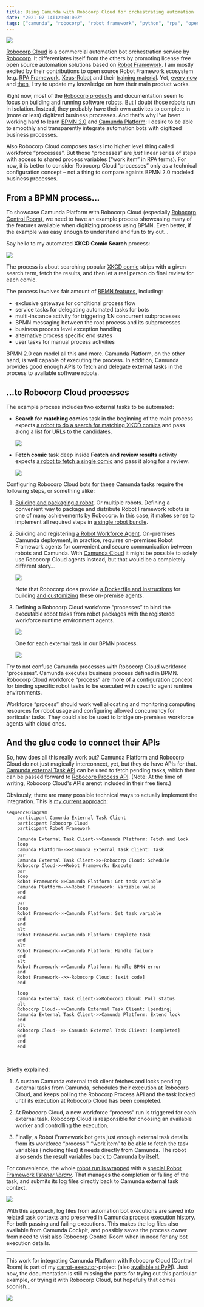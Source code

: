 ```yaml
---
title: Using Camunda with Robocorp Cloud for orchestrating automation
date: "2021-07-14T12:00:00Z"
tags: ["camunda", "robocorp", "robot framework", "python", "rpa", "open source"]
---
```


![](./robocloud-queue.png)

[Robocorp Cloud](https://robocorp.com/docs/robocorp-cloud/overview) is a commercial automation bot orchestration service by [Robocorp](https://robocorp.com/). It differentiates itself from the others by promoting license free open source automation solutions based on [Robot Framework](https://robotframework.org/). I am mostly excited by their contributions to open source Robot Framework ecosystem (e.g. [RPA Framework](https://rpaframework.org/), [Xeus-Robot](https://github.com/jupyter-xeus/xeus-robot) and their [training material](https://robocorp.com/docs/courses). Yet, [every now](https://datakurre.pandala.org/2020/07/camunda-robocloud/) and [then](https://datakurre.pandala.org/2020/07/camunda-run-robocloud-setup/), I try to update my knowledge on how their main product works.

Right now, most of the [Robocorp products](https://robocorp.com/docs/robocorp-cloud/overview) and documentation seem to focus on building and running software robots. But I doubt those robots run in isolation. Instead, they probably have their own activites to complete in (more or less) digitized business processes. And that's why I've been working hard to learn [BPMN 2.0](https://en.wikipedia.org/wiki/Business_Process_Model_and_Notation) and [Camunda Platform](https://camunda.com/products/camunda-platform/): I desire to be able to smoothly and transparently integrate automation bots with digitized business processes.

Also Robocorp Cloud composes tasks into higher level thing called workforce “processes”. But those “processes” are *just* linear series of steps with access to shared process variables (“work item” in RPA terms). For now, it is better to consider Robocorp Cloud “processes” only as a technical configuration concept – not a thing to compare againts BPMN 2.0 modeled business processes.


From a BPMN process…
--------------------

To showcase Camunda Platform with Robocorp Cloud (especially [Robocorp Control Room](https://robocorp.com/products/control-room/)), we need to have an example process showcasing many of the features available when digitizing process using BPMN. Even better, if the example was easy enough to understand and fun to try out…

Say hello to my automated **XKCD Comic Search** process:

![](./example-annotated.png)

The process is about searching popular [XKCD comic](https://xkcd.com/) strips with a given search term, fetch the results, and then let a real person do final review for each comic.

The process involves fair amount of [BPMN features](https://camunda.com/bpmn/), including:

* exclusive gateways for conditional process flow
* service tasks for delegating automated tasks for bots
* multi-instance activity for triggering 1:N concurrent subprocesses
* BPMN messaging between the root process and its subprocesses
* business process level exception handling
* alternative process specific end states
* user tasks for manual process activities

BPMN 2.0 can model all this and more. Camunda Platform, on the other hand, is well capable of executing the process. In addition, Camunda provides good enough APIs to fetch and delegate external tasks in the process to available software robots.


…to Robocorp Cloud processes
----------------------------

The example process includes two external tasks to be automated:

* **Search for matching comics** task in the beginning of the main process expects [a robot to do a search for matching XKCD comics](https://github.com/datakurre/carrot-executor/blob/6577d32c9c8eec66a949573c09fc83bc0cd582ec/robot/xkcd.robot#L26) and pass along a list for URLs to the candidates.

  ![](./example-search.png)
  <br/>

* **Fetch comic** task deep inside **Featch and review results** activity expects [a robot to fetch a single comic](https://github.com/datakurre/carrot-executor/blob/6577d32c9c8eec66a949573c09fc83bc0cd582ec/robot/xkcd.robot#L53) and pass it along for a review.

  ![](./example-fetch.png)
  <br/>

Configuring Robocorp Cloud bots for these Camunda tasks require the following steps, or something alike:

1. [Building and packaging a robot](https://robocorp.com/docs/setup/robot-structure). Or multiple robots. Defining a convenient way to package and distribute Robot Framework robots is one of many achievements by Robocorp. In this case, it makes sense to implement all required steps in [a single robot bundle](https://github.com/datakurre/carrot-executor/tree/main/robocloud/xkcd-bot/).

2. Building and registering [a Robot Workforce Agent](https://robocorp.com/docs/robocorp-cloud/robot-workforce). On-premises Camunda deployment, in practice, requires on-premises Robot Framework agents for convenient and secure communication between robots and Camunda. With [Camunda Cloud](https://camunda.com/products/cloud/) it might be possible to solely use Robocorp Cloud agents instead, but that would be a completely different story…

   ![](./robocloud-robots.png)

   Note that Robocorp does provide [a Dockerfile and instructions](https://robocorp.com/docs/robocorp-cloud/robot-workforce/setting-local-container) for building [and customizing](https://github.com/datakurre/carrot-executor/blob/6577d32c9c8eec66a949573c09fc83bc0cd582ec/robocloud/Dockerfile#L16) these on-premise agents.

3. Defining a Robocorp Cloud workforce “processes” to bind the executable robot tasks from robot packages with the registered workforce runtime environment agents.

   ![](./robocloud-search-process.png)

   One for each external task in our BPMN process.

   ![](./robocloud-download-process.png)

Try to not confuse Camunda processes with Robocorp Cloud workforce “processes”. Camunda executes business process defined in BPMN. Robocorp Cloud workforce “process” are more of a configuration concept for binding specific robot tasks to be executed with specific agent runtime environments.

Workforce “process” should work well allocating and monitoring computing resources for robot usage and configuring allowed concurrency for particular tasks. They could also be used to bridge on-premises workforce agents with cloud ones.


And the glue code to connect their APIs
---------------------------------------

So, how does all this really work out? Camunda Platform and Robocorp Cloud do not just magically interconnect, yet, but they do have APIs for that. [Camunda external Task API](https://docs.camunda.org/manual/latest/reference/rest/external-task/) can be used to fetch pending tasks, which then can be passed forward to [Robocorp Process API](https://robocorp.com/docs/robocorp-cloud/api/process-api). (Note: At the time of writing, Robocorp Cloud's APIs arenot included in their free tiers.)

Obviously, there are many possible technical ways to actually implement the integration. This is [my current approach](https://pypi.org/project/carrot-executor/):

```mermaid
sequenceDiagram
    participant Camunda External Task Client
    participant Robocorp Cloud
    participant Robot Framework

    Camunda External Task Client->>Camunda Platform: Fetch and lock
    loop
    Camunda Platform-->>Camunda External Task Client: Task
    par
    Camunda External Task Client->>+Robocorp Cloud: Schedule
    Robocorp Cloud->>+Robot Framework: Execute
    par
    loop
    Robot Framework->>Camunda Platform: Get task variable
    Camunda Platform-->>Robot Framework: Variable value
    end
    end
    par
    loop
    Robot Framework->>Camunda Platform: Set task variable
    end
    end
    alt
    Robot Framework->>Camunda Platform: Complete task
    end
    alt
    Robot Framework->>Camunda Platform: Handle failure
    end
    alt
    Robot Framework->>Camunda Platform: Handle BPMN error
    end
    Robot Framework-->>-Robocorp Cloud: [exit code]
    end

    loop 
    Camunda External Task Client->>Robocorp Cloud: Poll status
    alt
    Robocorp Cloud-->>Camunda External Task Client: [pending]
    Camunda External Task Client->>Camunda Platform: Extend lock
    end
    alt
    Robocorp Cloud-->>-Camunda External Task Client: [completed]
    end
    end
    end
```
<br/>

Briefly explained:

1. A custom Camunda external task client fetches and locks pending external tasks from Camunda, schedules their execution at Robocorp Cloud, and keeps polling the Robocorp Process API and the task locked until its execution at Robocorp Cloud has been completed.

2. At Robocorp Cloud, a new workforce “process” run is triggered for each external task. Robocorp Cloud is responsible for choosing an available worker and controlling the execution.

3. Finally, a Robot Framework bot gets just enough external task details from its workforce “process'” “work item” to be able to fetch the task variables (including files) it needs directly from Camunda. The robot also sends the result variables back to Camunda by itself.

For convenience, the whole [robot run is wrapped](https://github.com/datakurre/carrot-executor/blob/6577d32c9c8eec66a949573c09fc83bc0cd582ec/robocloud/xkcd-bot/robot.yaml#L12) with a [special Robot Framework *listener library*](https://github.com/datakurre/carrot-executor/blob/main/lib/CamundaListener.py). That manages the completion or failing of the task, and submits its log files directly back to Camunda external task context.

![](./camunda-log.png)

With this approach, log files from automation bot executions are saved into related task contexts and preserved in Camunda process execution history. For both passing and failing executions. This makes the log files also available from Camunda Cockpit, and possibly saves the process owner from need to visit also Robocorp Control Room when in need for any bot execution details.

---

This work for integrating Camunda Platform with Robocorp Cloud (Control Room) is part of my [carrot-executor](https://github.com/datakurre/carrot-executor)-project (also [available at PyPI](https://pypi.org/project/carrot-executor/)). Just now, the documentation is still missing the parts for trying out this particular example, or trying it with Robocorp Cloud, but hopefully that comes soonish…

![](./robocloud-execution.gif)

